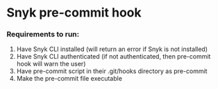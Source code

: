 # Snyk pre-commit hook

### Requirements to run:

1. Have Snyk CLI installed (will return an error if Snyk is not installed)
2. Have Snyk CLI authenticated (if not authenticated, then pre-commit hook will warn the user)
3. Have pre-commit script in their .git/hooks directory as pre-commit
4. Make the pre-commit file executable